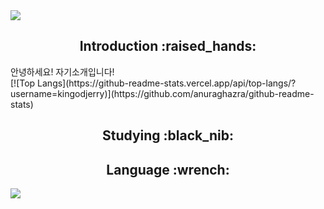 <img src="https://capsule-render.vercel.app/api?type=waving&color=gradient&height=200&section=header&text=Jerry's%20Github&fontSize=80" />

<div align=center>
  <h2>Introduction :raised_hands:</h2>
</div>
  <div class="container">
    <div class="left-column">
      안녕하세요! 자기소개입니다!
    </div>
    <div class="right-column">
      [![Top Langs](https://github-readme-stats.vercel.app/api/top-langs/?username=kingodjerry)](https://github.com/anuraghazra/github-readme-stats)
    </div>
  </div>



<div align=center>
<h2>Studying :black_nib:</h2>
</div>

<div align=center>
<h2>Language :wrench:</h2>
</div>

<img src="https://capsule-render.vercel.app/api?type=waving&color=gradient&height=200&section=footer" />
